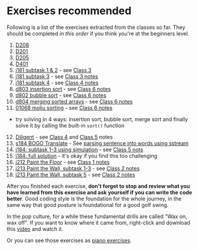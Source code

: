 # Exercises recommended 
Following is a list of the exercises extracted from the classes so far. They should be completed *in this order* if you think you're at the beginners level.
1. [D208](https://judge.hkoi.org/task/D208)
2. [D201](https://judge.hkoi.org/task/D201)
3. [D205](https://judge.hkoi.org/task/D205)
4. [D401](https://judge.hkoi.org/task/D401)
5. [j181 subtask 1 & 2](https://judge.hkoi.org/task/j181) - see [Class 3](https://github.com/miyagi-sensei/georgia/tree/main/class3#j181-wings-and-nuggets)
6. [j181 subtask 3](https://judge.hkoi.org/task/j181) - see [Class 3 notes](https://github.com/miyagi-sensei/georgia/tree/main/class3#subtask-3-problem-statement)
7. [j181 subtask 4](https://judge.hkoi.org/task/j181) - see [Class 4 notes](https://github.com/miyagi-sensei/georgia/tree/main/class4#j181-wings-and-nuggets)
8. [d803 insertion sort](https://judge.hkoi.org/task/D803) - see [Class 6 notes](https://github.com/miyagi-sensei/georgia/tree/main/class6#insertion-sort)
9. [d802 bubble sort](https://judge.hkoi.org/task/D802) - see [Class 6 notes](https://github.com/miyagi-sensei/georgia/tree/main/class6#bubble-sort)
10. [d804 merging sorted arrays](https://judge.hkoi.org/task/D804) - see [Class 6 notes](https://github.com/miyagi-sensei/georgia/tree/main/class6#mergesort)
11. [01068 moliu sorting](https://judge.hkoi.org/task/01068) - see [Class 6 notes](https://github.com/miyagi-sensei/georgia/tree/main/class6)
  - try solving in 4 ways: insertion sort, bubble sort, merge sort and finally solve it by calling the built-in `sort()` function
12. [Diligent](https://judge.hkoi.org/task/01090) - see [Class 4](https://github.com/miyagi-sensei/georgia/tree/main/class4#01090-diligent) and [Class 5](https://github.com/miyagi-sensei/georgia/tree/main/class5#homework-01090-diligent) notes
13. [s184 BOGO Translate](https://judge.hkoi.org/task/S184) - See [parsing sentence into words using sstream](https://github.com/miyagi-sensei/georgia/blob/main/class4/s184v1.cpp)
14. [j184: subtask 1-3 using simulation](https://judge.hkoi.org/task/j184) - see [Class 5 nots](https://github.com/miyagi-sensei/georgia/tree/main/class5#j184-mysterious-area)
15. [j184: full solution](https://judge.hkoi.org/task/j184) - it's okay if you find this too challenging
16. [j212 Paint the Floor](https://judge.hkoi.org/task/j212) - see [Class 1 notes](https://github.com/miyagi-sensei/georgia/blob/main/class1.md#j212-paint-the-floor)
17. [j213 Paint the Wall, subtask 1-3](https://judge.hkoi.org/task/j213) - see [Class 2 notes](https://github.com/miyagi-sensei/georgia/tree/main/class2#j213-paint-the-wall)
18. [j213 Paint the Wall, subtask 5](https://judge.hkoi.org/task/j213) - see [Class 2 notes](https://github.com/miyagi-sensei/georgia/tree/main/class2#subtask-4-5)

After you finished each exercise, **don't forget to stop and review what you have learned from this exercise and ask yourself if you can write the code better**. Good coding style is the foundation for the whole journey, in the same way that good posture is foundational for a good golf swing.

In the pop culture, for a while these fundamental drills are called "Wax on, wax off". If you want to know where it came from, right-click and download this [video](http://miyagiacademy.com/public/waxonwaxoff.mp4) and watch it.

Or you can see those exercises as [piano exercises](https://youtu.be/tQh3-WBzaKY).
